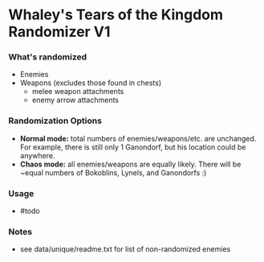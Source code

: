 # Whaley's Tears of the Kingdom Randomizer V1

### What's randomized
- Enemies
- Weapons (excludes those found in chests)
	- melee weapon attachments
	- enemy arrow attachments

### Randomization Options
- **Normal mode:** total numbers of enemies/weapons/etc. are unchanged. For example, there is still only 1 Ganondorf, but his location could be anywhere.
- **Chaos mode:** all enemies/weapons are equally likely. There will be ~equal numbers of Bokoblins, Lynels, and Ganondorfs :)

### Usage
- #todo

### Notes
- see data/unique/readme.txt for list of non-randomized enemies
